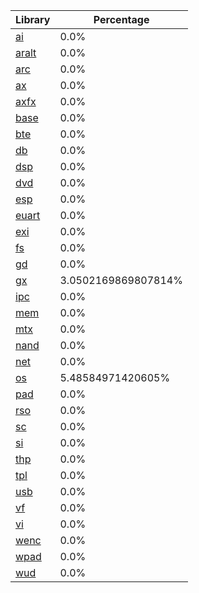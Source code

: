 | Library | Percentage |
| ------------- | ------------- |
| [ai](https://github.com/shibbo/RVL_SDK/blob/main/docs/lib/ai.md) | 0.0% |
| [aralt](https://github.com/shibbo/RVL_SDK/blob/main/docs/lib/aralt.md) | 0.0% |
| [arc](https://github.com/shibbo/RVL_SDK/blob/main/docs/lib/arc.md) | 0.0% |
| [ax](https://github.com/shibbo/RVL_SDK/blob/main/docs/lib/ax.md) | 0.0% |
| [axfx](https://github.com/shibbo/RVL_SDK/blob/main/docs/lib/axfx.md) | 0.0% |
| [base](https://github.com/shibbo/RVL_SDK/blob/main/docs/lib/base.md) | 0.0% |
| [bte](https://github.com/shibbo/RVL_SDK/blob/main/docs/lib/bte.md) | 0.0% |
| [db](https://github.com/shibbo/RVL_SDK/blob/main/docs/lib/db.md) | 0.0% |
| [dsp](https://github.com/shibbo/RVL_SDK/blob/main/docs/lib/dsp.md) | 0.0% |
| [dvd](https://github.com/shibbo/RVL_SDK/blob/main/docs/lib/dvd.md) | 0.0% |
| [esp](https://github.com/shibbo/RVL_SDK/blob/main/docs/lib/esp.md) | 0.0% |
| [euart](https://github.com/shibbo/RVL_SDK/blob/main/docs/lib/euart.md) | 0.0% |
| [exi](https://github.com/shibbo/RVL_SDK/blob/main/docs/lib/exi.md) | 0.0% |
| [fs](https://github.com/shibbo/RVL_SDK/blob/main/docs/lib/fs.md) | 0.0% |
| [gd](https://github.com/shibbo/RVL_SDK/blob/main/docs/lib/gd.md) | 0.0% |
| [gx](https://github.com/shibbo/RVL_SDK/blob/main/docs/lib/gx.md) | 3.0502169869807814% |
| [ipc](https://github.com/shibbo/RVL_SDK/blob/main/docs/lib/ipc.md) | 0.0% |
| [mem](https://github.com/shibbo/RVL_SDK/blob/main/docs/lib/mem.md) | 0.0% |
| [mtx](https://github.com/shibbo/RVL_SDK/blob/main/docs/lib/mtx.md) | 0.0% |
| [nand](https://github.com/shibbo/RVL_SDK/blob/main/docs/lib/nand.md) | 0.0% |
| [net](https://github.com/shibbo/RVL_SDK/blob/main/docs/lib/net.md) | 0.0% |
| [os](https://github.com/shibbo/RVL_SDK/blob/main/docs/lib/os.md) | 5.48584971420605% |
| [pad](https://github.com/shibbo/RVL_SDK/blob/main/docs/lib/pad.md) | 0.0% |
| [rso](https://github.com/shibbo/RVL_SDK/blob/main/docs/lib/rso.md) | 0.0% |
| [sc](https://github.com/shibbo/RVL_SDK/blob/main/docs/lib/sc.md) | 0.0% |
| [si](https://github.com/shibbo/RVL_SDK/blob/main/docs/lib/si.md) | 0.0% |
| [thp](https://github.com/shibbo/RVL_SDK/blob/main/docs/lib/thp.md) | 0.0% |
| [tpl](https://github.com/shibbo/RVL_SDK/blob/main/docs/lib/tpl.md) | 0.0% |
| [usb](https://github.com/shibbo/RVL_SDK/blob/main/docs/lib/usb.md) | 0.0% |
| [vf](https://github.com/shibbo/RVL_SDK/blob/main/docs/lib/vf.md) | 0.0% |
| [vi](https://github.com/shibbo/RVL_SDK/blob/main/docs/lib/vi.md) | 0.0% |
| [wenc](https://github.com/shibbo/RVL_SDK/blob/main/docs/lib/wenc.md) | 0.0% |
| [wpad](https://github.com/shibbo/RVL_SDK/blob/main/docs/lib/wpad.md) | 0.0% |
| [wud](https://github.com/shibbo/RVL_SDK/blob/main/docs/lib/wud.md) | 0.0% |
